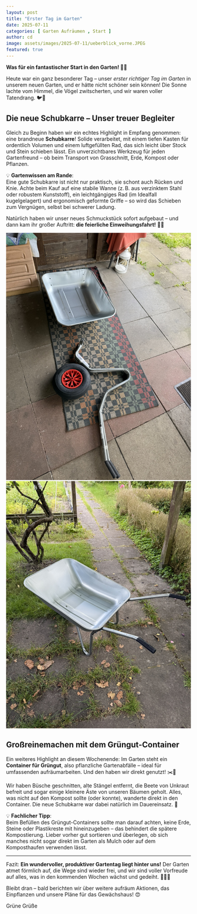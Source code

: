 ```yaml
---
layout: post
title: "Erster Tag im Garten"
date: 2025-07-11
categories: [ Garten Aufräumen , Start ]
author: cd
image: assets/images/2025-07-11/ueberblick_vorne.JPEG
featured: true
---
```


**Was für ein fantastischer Start in den Garten! 🌱🌞**

Heute war ein ganz besonderer Tag – unser *erster richtiger Tag im Garten* in unserem neuen Garten, und er hätte nicht schöner sein können! Die Sonne lachte vom Himmel, die Vögel zwitscherten, und wir waren voller Tatendrang. 🐦💪

## Die neue Schubkarre – Unser treuer Begleiter

Gleich zu Beginn haben wir ein echtes Highlight in Empfang genommen: eine brandneue **Schubkarre**! Solide verarbeitet, mit einem tiefen Kasten für ordentlich Volumen und einem luftgefüllten Rad, das sich leicht über Stock und Stein schieben lässt. Ein unverzichtbares Werkzeug für jeden Gartenfreund – ob beim Transport von Grasschnitt, Erde, Kompost oder Pflanzen.

💡 **Gartenwissen am Rande**:  
Eine gute Schubkarre ist nicht nur praktisch, sie schont auch Rücken und Knie. Achte beim Kauf auf eine stabile Wanne (z. B. aus verzinktem Stahl oder robustem Kunststoff), ein leichtgängiges Rad (im Idealfall kugelgelagert) und ergonomisch geformte Griffe – so wird das Schieben zum Vergnügen, selbst bei schwerer Ladung.

Natürlich haben wir unser neues Schmuckstück sofort aufgebaut – und dann kam ihr großer Auftritt: **die feierliche Einweihungsfahrt!** 🚜🌿

![Schubkarre](/assets/images/2025-07-11/schubkarre_liegt.jpeg)
![Schubkarre](/assets/images/2025-07-11/schubkarre_fertig.jpeg)

## Großreinemachen mit dem Grüngut-Container

Ein weiteres Highlight an diesem Wochenende: Im Garten steht ein **Container für Grüngut**, also pflanzliche Gartenabfälle – ideal für umfassenden aufräumarbeiten. Und den haben wir direkt genutzt! ✂️🍃

Wir haben Büsche geschnitten, alte Stängel entfernt, die Beete von Unkraut befreit und sogar einige kleinere Äste von unseren Bäumen geholt. Alles, was nicht auf den Kompost sollte (oder konnte), wanderte direkt in den Container. Die neue Schubkarre war dabei natürlich im Dauereinsatz. 💚

💡 **Fachlicher Tipp**:  
Beim Befüllen des Grüngut-Containers sollte man darauf achten, keine Erde, Steine oder Plastikreste mit hineinzugeben – das behindert die spätere Kompostierung. Lieber vorher gut sortieren und überlegen, ob sich manches nicht sogar direkt im Garten als Mulch oder auf dem Komposthaufen verwenden lässt.

---

Fazit: **Ein wundervoller, produktiver Gartentag liegt hinter uns!** Der Garten atmet förmlich auf, die Wege sind wieder frei, und wir sind voller Vorfreude auf alles, was in den kommenden Wochen wächst und gedeiht. 🌼🥕🌳

Bleibt dran – bald berichten wir über weitere aufräum Aktionen, das Einpflanzen und unsere Pläne für das Gewächshaus! 😍

Grüne Grüße
